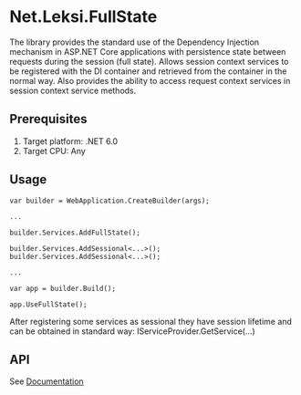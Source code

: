 ﻿
# Net.Leksi.FullState

The library provides the standard use of the Dependency Injection mechanism in ASP.NET Core applications with persistence state between requests during the session (full state). 
Allows session context services to be registered with the DI container and retrieved from the container in the normal way. 
Also provides the ability to access request context services in session context service methods.

## Prerequisites
1. Target platform: .NET 6.0
2. Target CPU: Any

## Usage

	var builder = WebApplication.CreateBuilder(args);

	...

	builder.Services.AddFullState();

	builder.Services.AddSessional<...>();
	builder.Services.AddSessional<...>();

	...

	var app = builder.Build();

	app.UseFullState();

After registering some services as sessional they have session lifetime and can be obtained in standard way: IServiceProvider.GetService(...)


## API
See [Documentation](https://fullstate.sourceforge.io/index_en.html)
